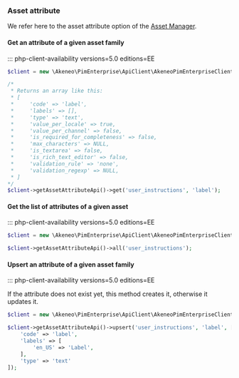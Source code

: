 ### Asset attribute
We refer here to the asset attribute option of the [Asset Manager](/concepts/asset-manager.html#asset-attribute).

#### Get an attribute of a given asset family
::: php-client-availability versions=5.0 editions=EE

```php
$client = new \Akeneo\PimEnterprise\ApiClient\AkeneoPimEnterpriseClientBuilder('http://akeneo.com/')->buildAuthenticatedByPassword('client_id', 'secret', 'admin', 'admin');

/*
 * Returns an array like this:
 * [
 *     'code' => 'label',
 *     'labels' => [],
 *     'type' => 'text',
 *     'value_per_locale' => true,
 *     'value_per_channel' => false,
 *     'is_required_for_completeness' => false,
 *     'max_characters' => NULL,
 *     'is_textarea' => false,
 *     'is_rich_text_editor' => false,
 *     'validation_rule' => 'none',
 *     'validation_regexp' => NULL,
 * ]
*/
$client->getAssetAttributeApi()->get('user_instructions', 'label');
```

#### Get the list of attributes of a given asset
::: php-client-availability versions=5.0 editions=EE

```php
$client = new \Akeneo\PimEnterprise\ApiClient\AkeneoPimEnterpriseClientBuilder('http://akeneo.com/')->buildAuthenticatedByPassword('client_id', 'secret', 'admin', 'admin');

$client->getAssetAttributeApi()->all('user_instructions');
```

#### Upsert an attribute of a given asset family
::: php-client-availability versions=5.0 editions=EE

If the attribute does not exist yet, this method creates it, otherwise it updates it.

```php
$client = new \Akeneo\PimEnterprise\ApiClient\AkeneoPimEnterpriseClientBuilder('http://akeneo.com/')->buildAuthenticatedByPassword('client_id', 'secret', 'admin', 'admin');

$client->getAssetAttributeApi()->upsert('user_instructions', 'label', [
    'code' => 'label',
    'labels' => [
        'en_US' => 'Label',
    ],
    'type' => 'text'
]);
```
